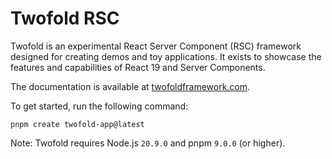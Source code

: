 # Twofold RSC

Twofold is an experimental React Server Component (RSC) framework designed for creating demos and toy applications. It exists to showcase the features and capabilities of React 19 and Server Components.

The documentation is available at [twofoldframework.com](https://twofoldframework.com/).

To get started, run the following command:

```text
pnpm create twofold-app@latest
```

Note: Twofold requires Node.js `20.9.0` and pnpm `9.0.0` (or higher).
